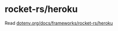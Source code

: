 # rocket-rs/heroku

Read [dotenv.org/docs/frameworks/rocket-rs/heroku](https://www.dotenv.org/docs/frameworks/rocket-rs/heroku)

